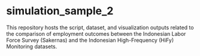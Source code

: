 # simulation_sample_2
This repository hosts the script, dataset, and visualization outputs related to the comparison of employment outcomes between the Indonesian Labor Force Survey (Sakernas) and the Indonesian High-Frequency (HiFy) Monitoring datasets. 
